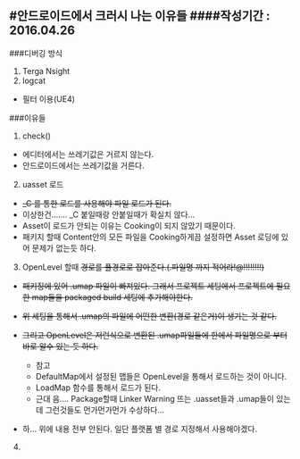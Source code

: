 #안드로이드에서 크러시 나는 이유들
####작성기간 : 2016.04.26
---
###디버깅 방식
1. Terga Nsight
2. logcat
  - 필터 이용(UE4)

###이유들
1. check()
  - 에디터에서는 쓰레기값은 거르지 않는다.
  - 안드로이드에서는 쓰레기값을 거른다.
  
2. uasset 로드
  - ~~_C 를 통한 로드를 사용해야 파일 로드가 된다.~~
  - 이상한건....... _C 붙일때랑 안붙일때가 확실치 않다...
  - Asset이 로드가 안되는 이유는 Cooking이 되지 않았기 때문이다.
  - 패키지 할때 Content안의 모든 파일을 Cooking하게끔 설정하면 Asset 로딩에 있어 문제가 없는듯 하다.

3. OpenLevel 할때 ~~경로를 풀경로로 잡아준다.(.파일명 까지 적어라!@!!!!!!!!)~~ 
  - ~~패키징에 있어 .umap 파일이 빠져있다. 그래서 프로젝트 세팅에서 프로젝트에 필요한 map들을 packaged build 세팅에 추가해야한다.~~
  - ~~위 세팅을 통해서 .umap의 파일에 어떤한 변환(경로 같은거)이 생기는 것 같다.~~
  - ~~그리고 OpenLevel은 저런식으로 변환된 .umap파일들에 한에서 파일명으로 부터 바로 알수 있는 듯 하다.~~
    - 참고
    - DefaultMap에서 설정된 맵들은 OpenLevel을 통해서 로드하는 것이 아니다.
    - LoadMap 함수를 통해서 로드가 된다.
    - 근대 음.... Package할때 Linker Warning 뜨는 .uasset들과 .umap들이 있는데 그런것들도 먼가먼가먼가 수상하다...   
     
  - 하... 위에 내용 전부 안된다. 일단 플랫폼 별 경로 지정해서 사용해야겠다.

4. 

